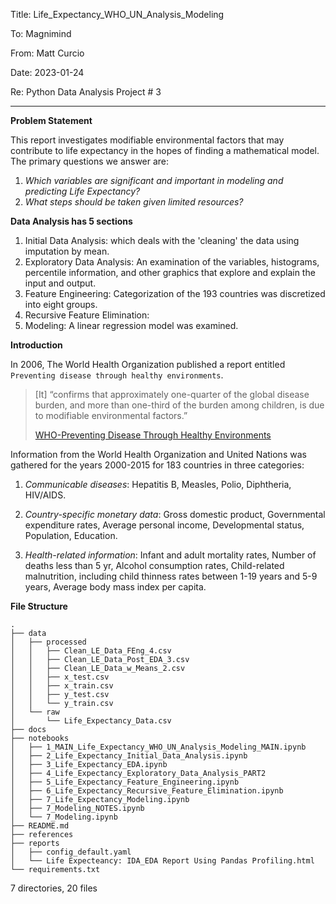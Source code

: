 Title: Life_Expectancy_WHO_UN_Analysis_Modeling

To:    Magnimind

From:  Matt Curcio

Date:  2023-01-24

Re:    Python Data Analysis Project # 3

---

**Problem Statement**

This report investigates modifiable environmental factors that may contribute to life expectancy in the hopes of finding a mathematical model. The primary questions we answer are:

1. *Which variables are significant and important in modeling and predicting Life Expectancy?*
2. *What steps should be taken given limited resources?*

**Data Analysis has 5 sections**

1. Initial Data Analysis: which deals with the 'cleaning' the data using imputation by mean.
2. Exploratory Data Analysis: An examination of the variables, histograms, percentile information, and other graphics that explore and explain the input and output.
3. Feature Engineering: Categorization of the 193 countries was discretized into eight groups.
4. Recursive Feature Elimination: 
5. Modeling: A linear regression model was examined.

**Introduction**

In 2006, The World Health Organization published a report entitled `Preventing disease through healthy environments`.
>[It] “confirms that approximately one-quarter of the global disease burden, and more than one-third of the burden among children, is due to modifiable environmental factors.” 
>
>[WHO-Preventing Disease Through Healthy Environments](https://www.who.int/publications/i/item/9241593822)

Information from the World Health Organization and United Nations was gathered for the years 2000-2015 for 183 countries in three categories: 

1. *Communicable diseases*: Hepatitis B, Measles, Polio, Diphtheria, HIV/AIDS.

2. *Country-specific monetary data*: Gross domestic product, Governmental expenditure rates, Average personal income, Developmental status, Population, Education.

3. *Health-related information*: Infant and adult mortality rates, Number of deaths less than 5 yr, Alcohol consumption rates, Child-related malnutrition, including child thinness rates between 1-19 years and 5-9 years, Average body mass index per capita.


**File Structure**
```
.
├── data
│   ├── processed
│   │   ├── Clean_LE_Data_FEng_4.csv
│   │   ├── Clean_LE_Data_Post_EDA_3.csv
│   │   ├── Clean_LE_Data_w_Means_2.csv
│   │   ├── x_test.csv
│   │   ├── x_train.csv
│   │   ├── y_test.csv
│   │   └── y_train.csv
│   └── raw
│       └── Life_Expectancy_Data.csv
├── docs
├── notebooks
│   ├── 1_MAIN_Life_Expectancy_WHO_UN_Analysis_Modeling_MAIN.ipynb
│   ├── 2_Life_Expectancy_Initial_Data_Analysis.ipynb
│   ├── 3_Life_Expectancy_EDA.ipynb
│   ├── 4_Life_Expectancy_Exploratory_Data_Analysis_PART2
│   ├── 5_Life_Expectancy_Feature_Engineering.ipynb
│   ├── 6_Life_Expectancy_Recursive_Feature_Elimination.ipynb
│   ├── 7_Life_Expectancy_Modeling.ipynb
│   ├── 7_Modeling_NOTES.ipynb
│   └── 7_Modeling.ipynb
├── README.md
├── references
├── reports
│   ├── config_default.yaml
│   └── Life Expecteancy: IDA_EDA Report Using Pandas Profiling.html
└── requirements.txt
```
7 directories, 20 files
